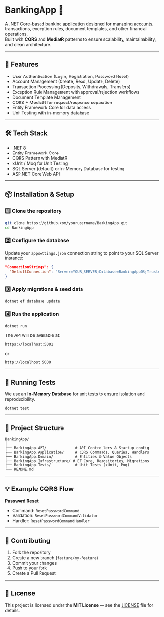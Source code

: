 # BankingApp 🏦

A .NET Core-based banking application designed for managing accounts, transactions, exception rules, document templates, and other financial operations.  
Built with **CQRS** and **MediatR** patterns to ensure scalability, maintainability, and clean architecture.

---

## 🚀 Features

- User Authentication (Login, Registration, Password Reset)  
- Account Management (Create, Read, Update, Delete)  
- Transaction Processing (Deposits, Withdrawals, Transfers)  
- Exception Rule Management with approval/rejection workflows  
- Document Template Management  
- CQRS + MediatR for request/response separation  
- Entity Framework Core for data access  
- Unit Testing with in-memory database  

---

## 🛠 Tech Stack

- .NET 8  
- Entity Framework Core  
- CQRS Pattern with MediatR  
- xUnit / Moq for Unit Testing  
- SQL Server (default) or In-Memory Database for testing  
- ASP.NET Core Web API  

---

## 📦 Installation & Setup

### 1️⃣ Clone the repository

```bash
git clone https://github.com/yourusername/BankingApp.git
cd BankingApp
````

### 2️⃣ Configure the database

Update your `appsettings.json` connection string to point to your SQL Server instance:

```json
"ConnectionStrings": {
  "DefaultConnection": "Server=YOUR_SERVER;Database=BankingAppDB;Trusted_Connection=True;TrustServerCertificate=True;"
}
```

### 3️⃣ Apply migrations & seed data

```bash
dotnet ef database update
```

### 4️⃣ Run the application

```bash
dotnet run
```

The API will be available at:

```
https://localhost:5001
```

or

```
http://localhost:5000
```

---

## 🧪 Running Tests

We use an **In-Memory Database** for unit tests to ensure isolation and reproducibility.

```bash
dotnet test
```

---

## 📂 Project Structure

```
BankingApp/
│
├── BankingApp.API/             # API Controllers & Startup config
├── BankingApp.Application/     # CQRS Commands, Queries, Handlers
├── BankingApp.Domain/          # Entities & Value Objects
├── BankingApp.Infrastructure/ # EF Core, Repositories, Migrations
├── BankingApp.Tests/           # Unit Tests (xUnit, Moq)
└── README.md
```

---

## 💡 Example CQRS Flow

**Password Reset**

* Command: `ResetPasswordCommand`
* Validation: `ResetPasswordCommandValidator`
* Handler: `ResetPasswordCommandHandler`

---

## 🤝 Contributing

1. Fork the repository
2. Create a new branch (`feature/my-feature`)
3. Commit your changes
4. Push to your fork
5. Create a Pull Request

---

## 📜 License

This project is licensed under the **MIT License** — see the [LICENSE](LICENSE) file for details.




